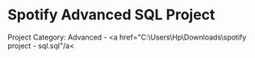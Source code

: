 # Spotify Advanced SQL Project
Project Category: Advanced - <a href="C:\Users\Hp\Downloads\spotify project - sql.sql"<Click Here to get Dataset>/a<
